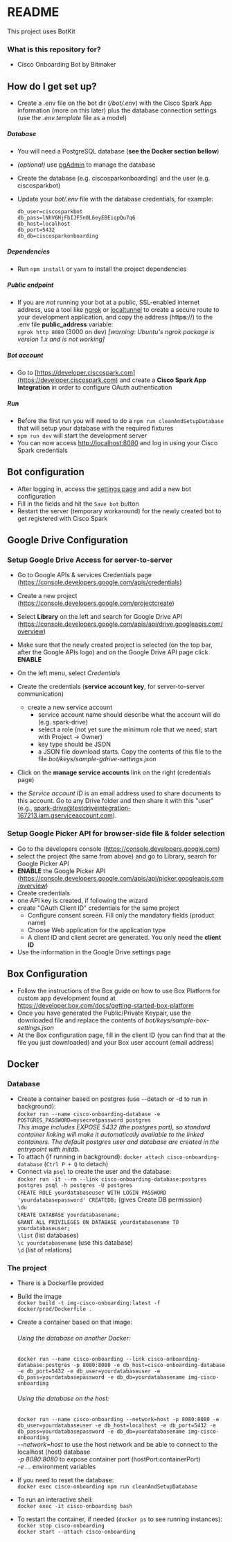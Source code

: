 # README

This project uses BotKit


### What is this repository for?

* Cisco Onboarding Bot by Bitmaker


## How do I get set up?

* Create a .env file on the bot dir (_/bot/.env_) with the Cisco Spark App information (more on this later) plus the database connection settings (use the _.env.template_ file as a model)

##### Database
* You will need a PostgreSQL database (**see the Docker section bellow**)
* _(optional)_ use [pgAdmin](https://www.postgresql.org/ftp/pgadmin) to manage the database
* Create the database (e.g. ciscosparkonboarding) and the user (e.g. ciscosparkbot)
* Update your _bot/.env_ file with the database credentials, for example:

  `db_user=ciscosparkbot`   
  `db_pass=lNhV6HjFbIJF5n0L6eyEBEiqpQu7q6`  
  `db_host=localhost`  
  `db_port=5432`  
  `db_db=ciscosparkonboarding`

##### Dependencies
* Run `npm install` or `yarn` to install the project dependencies

##### Public endpoint
* If you are _not_ running your bot at a public, SSL-enabled internet address, use a tool like [ngrok](http://ngrok.io/) or [localtunnel](http://localtunnel.me/) to create a secure route to your development application, and copy the address (http**s**://) to the .env file **public_address** variable:  
  `ngrok http 8080` (3000 on dev) _[warning: Ubuntu's ngrok package is version 1.x and is not working]_

##### Bot account
* Go to [https://developer.ciscospark.com](https://developer.ciscospark.com) and create a **Cisco Spark App Integration** in order to configure OAuth authentication

##### Run
* Before the first run you will need to do a `npm run cleanAndSetupDatabase` that will setup your database with the required fixtures
* `npm run dev` will start the development server
* You can now access [http://localhost:8080](http://localhost:8080) and log in using your Cisco Spark credentials


## Bot configuration

* After logging in, access the [settings page](http://localhost:8080/settings) and add a new bot configuration
* Fill in the fields and hit the `Save bot` button
* Restart the server (temporary workaround) for the newly created bot to get registered with Cisco Spark


## Google Drive Configuration

### Setup Google Drive Access for server-to-server

* Go to Google APIs & services Credentials page (https://console.developers.google.com/apis/credentials)
* Create a new project (https://console.developers.google.com/projectcreate)
* Select **Library** on the left and search for Google Drive API (https://console.developers.google.com/apis/api/drive.googleapis.com/overview)
* Make sure that the newly created project is selected (on the top bar, after the Google APIs logo) and on the Google Drive API page click **ENABLE**

* On the left menu, select _Credentials_
* Create the credentials (**service account key**, for server-to-server communication)
    * create a new service account
        * service account name should describe what the account will do (e.g. spark-drive)
        * select a role (not yet sure the minimum role that we need; start with Project → Owner)
        * key type should be JSON
        * a JSON file download starts. Copy the contents of this file to the file _bot/keys/sample-gdrive-settings.json_
* Click on the **manage service accounts** link on the right (credentials page)
* the _Service account ID_ is an email address used to share documents to this account. Go to any Drive folder and then share it with this "user" (e.g., spark-drive@testdriveintegration-167213.iam.gserviceaccount.com).



### Setup Google Picker API for browser-side file & folder selection

* Go to the developers console (https://console.developers.google.com)
* select the project (the same from above) and go to Library, search for Google Picker API
* **ENABLE** the Google Picker API (https://console.developers.google.com/apis/api/picker.googleapis.com/overview)
* Create credentials
* one API key is created, if following the wizard
* create "OAuth Client ID" credentials for the same project
    * Configure consent screen. Fill only the mandatory fields (product name)
    * Choose Web application for the application type
    * A client ID and client secret are generated. You only need the **client ID**
* Use the information in the Google Drive settings page

## Box Configuration

* Follow the instructions of the Box guide on how to use Box Platform for custom app development found at https://developer.box.com/docs/getting-started-box-platform 
* Once you have generated the Public/Private Keypair, use the downloaded file and replace the contents of _bot/keys/sample-box-settings.json_
* At the Box configuration page, fill in the client ID (you can find that at the file you just downloaded) and your Box user account (email address)

## Docker
### Database
* Create a container based on postgres (use --detach or -d to run in background):  
`docker run --name cisco-onboarding-database -e POSTGRES_PASSWORD=mysecretpassword postgres`  
_This image includes EXPOSE 5432 (the postgres port), so standard container linking will make it automatically available to the linked containers. The default postgres user and database are created in the entrypoint with initdb._
* To attach (if running in background): `docker attach cisco-onboarding-database` (`Ctrl P + Q` to detach)  
* Connect via `psql` to create the user and the database:  
`docker run -it --rm --link cisco-onboarding-database:postgres postgres psql -h postgres -U postgres`  
`CREATE ROLE yourdatabaseuser WITH LOGIN PASSWORD 'yourdatabasepassword' CREATEDB;` (gives Create DB permission)  
`\du`  
`CREATE DATABASE yourdatabasename;`  
`GRANT ALL PRIVILEGES ON DATABASE yourdatabasename TO yourdatabaseuser;`  
`\list` (list databases)  
`\c yourdatabasename` (use this database)  
`\d` (list of relations)  

### The project
* There is a Dockerfile provided
* Build the image  
`docker build -t img-cisco-onboarding:latest -f docker/prod/Dockerfile .`
* Create a container based on that image:  
  ###### Using the database on another Docker:
  `docker run --name cisco-onboarding --link cisco-onboarding-database:postgres -p 8080:8080 -e db_host=cisco-onboarding-database -e db_port=5432 -e db_user=yourdatabaseuser -e db_pass=yourdatabasepassword -e db_db=yourdatabasename img-cisco-onboarding`  
  ###### Using the database on the host:
  `docker run --name cisco-onboarding --network=host -p 8080:8080 -e db_user=yourdatabaseuser -e db_host=localhost -e db_port=5432 -e db_pass=yourdatabasepassword -e db_db=yourdatabasename img-cisco-onboarding`      
_--network=host_ to use the host network and be able to connect to the localhost (host) database  
_-p 8080:8080_ to expose container port (hostPort:containerPort)  
_-e …_ environment variables

* If you need to reset the database:  
`docker exec cisco-onboarding npm run cleanAndSetupDatabase`

* To run an interactive shell:  
`docker exec -it cisco-onboarding bash`

* To restart the container, if needed (`docker ps` to see running instances):  
`docker stop cisco-onboarding`  
`docker start --attach cisco-onboarding`  
